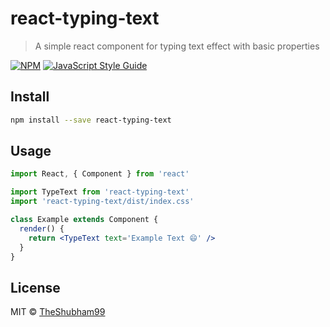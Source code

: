 # react-typing-text

> A simple react component for typing text effect with basic properties

[![NPM](https://img.shields.io/npm/v/react-typing-text.svg)](https://www.npmjs.com/package/react-typing-text) [![JavaScript Style Guide](https://img.shields.io/badge/code_style-standard-brightgreen.svg)](https://standardjs.com)

## Install

```bash
npm install --save react-typing-text
```

## Usage

```jsx
import React, { Component } from 'react'

import TypeText from 'react-typing-text'
import 'react-typing-text/dist/index.css'

class Example extends Component {
  render() {
    return <TypeText text='Example Text 😄' />
  }
}
```

## License

MIT © [TheShubham99](https://github.com/TheShubham99)
